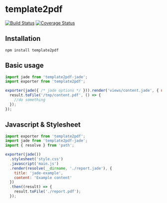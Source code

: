 template2pdf
======================

[![Build Status](https://travis-ci.org/holyshared/template2pdf.svg?branch=master)](https://travis-ci.org/holyshared/template2pdf)
[![Coverage Status](https://coveralls.io/repos/holyshared/template2pdf/badge.svg?branch=master&service=github)](https://coveralls.io/github/holyshared/template2pdf?branch=master)

Installation
----------------------

    npm install template2pdf

Basic usage
--------------------------

```js
import jade from 'template2pdf-jade';
import exporter from 'template2pdf';

exporter(jade({ /* jade options */ })).render('views/content.jade', { name: 'jade' }).then((result) => {
  result.toFile('/tmp/content.pdf', () => {
    //do something
  });
});
```

Javascript & Stylesheet
--------------------------

```js
import exporter from 'template2pdf';
import jade from 'template2pdf-jade';
import { resolve } from 'path';

exporter(jade())
  .stylesheet('style.css')
  .javascript('main.js')
  .render(resolve(__dirname, './report.jade'), {
    title: 'jade-example',
    content: 'Example content'
  })
  .then((result) => {
    result.toFile('./report.pdf');
  });
```
